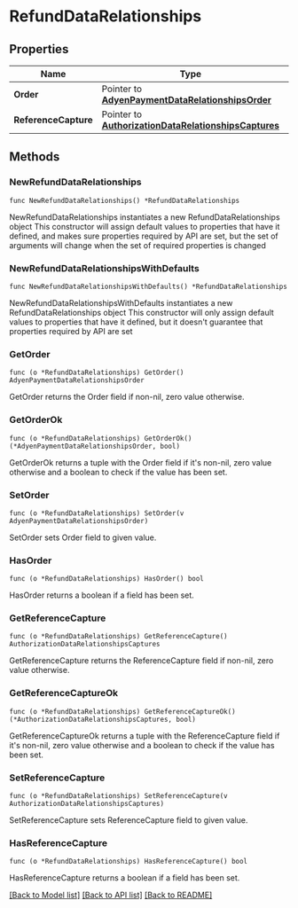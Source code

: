 # RefundDataRelationships

## Properties

Name | Type | Description | Notes
------------ | ------------- | ------------- | -------------
**Order** | Pointer to [**AdyenPaymentDataRelationshipsOrder**](AdyenPaymentDataRelationshipsOrder.md) |  | [optional] 
**ReferenceCapture** | Pointer to [**AuthorizationDataRelationshipsCaptures**](AuthorizationDataRelationshipsCaptures.md) |  | [optional] 

## Methods

### NewRefundDataRelationships

`func NewRefundDataRelationships() *RefundDataRelationships`

NewRefundDataRelationships instantiates a new RefundDataRelationships object
This constructor will assign default values to properties that have it defined,
and makes sure properties required by API are set, but the set of arguments
will change when the set of required properties is changed

### NewRefundDataRelationshipsWithDefaults

`func NewRefundDataRelationshipsWithDefaults() *RefundDataRelationships`

NewRefundDataRelationshipsWithDefaults instantiates a new RefundDataRelationships object
This constructor will only assign default values to properties that have it defined,
but it doesn't guarantee that properties required by API are set

### GetOrder

`func (o *RefundDataRelationships) GetOrder() AdyenPaymentDataRelationshipsOrder`

GetOrder returns the Order field if non-nil, zero value otherwise.

### GetOrderOk

`func (o *RefundDataRelationships) GetOrderOk() (*AdyenPaymentDataRelationshipsOrder, bool)`

GetOrderOk returns a tuple with the Order field if it's non-nil, zero value otherwise
and a boolean to check if the value has been set.

### SetOrder

`func (o *RefundDataRelationships) SetOrder(v AdyenPaymentDataRelationshipsOrder)`

SetOrder sets Order field to given value.

### HasOrder

`func (o *RefundDataRelationships) HasOrder() bool`

HasOrder returns a boolean if a field has been set.

### GetReferenceCapture

`func (o *RefundDataRelationships) GetReferenceCapture() AuthorizationDataRelationshipsCaptures`

GetReferenceCapture returns the ReferenceCapture field if non-nil, zero value otherwise.

### GetReferenceCaptureOk

`func (o *RefundDataRelationships) GetReferenceCaptureOk() (*AuthorizationDataRelationshipsCaptures, bool)`

GetReferenceCaptureOk returns a tuple with the ReferenceCapture field if it's non-nil, zero value otherwise
and a boolean to check if the value has been set.

### SetReferenceCapture

`func (o *RefundDataRelationships) SetReferenceCapture(v AuthorizationDataRelationshipsCaptures)`

SetReferenceCapture sets ReferenceCapture field to given value.

### HasReferenceCapture

`func (o *RefundDataRelationships) HasReferenceCapture() bool`

HasReferenceCapture returns a boolean if a field has been set.


[[Back to Model list]](../README.md#documentation-for-models) [[Back to API list]](../README.md#documentation-for-api-endpoints) [[Back to README]](../README.md)


